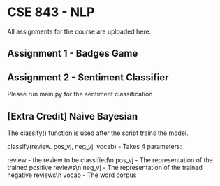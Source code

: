 # CSE 843 - NLP

All assignments for the course are uploaded here.

## Assignment 1 - Badges Game

## Assignment 2 - Sentiment Classifier

Please run main.py for the sentiment classification

## [Extra Credit] Naive Bayesian

The classify() function is used after the script trains the model.

classify(review. pos_vj, neg_vj, vocab) - Takes 4 parameters:

review - the review to be classified\n
pos_vj - The representation of the trained positive reviews\n
neg_vj - The representation of the trained negative reviews\n
vocab - The word corpus
